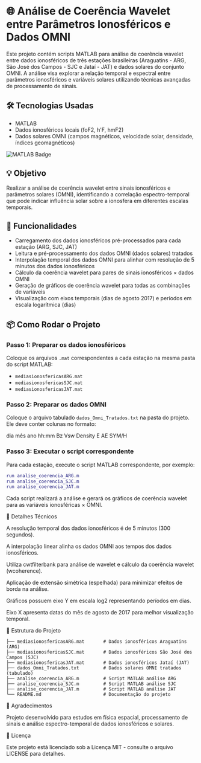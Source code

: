 # 🌐 Análise de Coerência Wavelet entre Parâmetros Ionosféricos e Dados OMNI

Este projeto contém scripts MATLAB para análise de coerência wavelet entre dados ionosféricos de três estações brasileiras (Araguatins - ARG, São José dos Campos - SJC e Jataí - JAT) e dados solares do conjunto OMNI. A análise visa explorar a relação temporal e espectral entre parâmetros ionosféricos e variáveis solares utilizando técnicas avançadas de processamento de sinais.


## 🛠 Tecnologias Usadas

- MATLAB
- Dados ionosféricos locais (foF2, h'F, hmF2)
- Dados solares OMNI (campos magnéticos, velocidade solar, densidade, índices geomagnéticos)

![MATLAB Badge](https://img.shields.io/badge/MATLAB-R2019b-red)

## 💡 Objetivo

Realizar a análise de coerência wavelet entre sinais ionosféricos e parâmetros solares (OMNI), identificando a correlação espectro-temporal que pode indicar influência solar sobre a ionosfera em diferentes escalas temporais.


## 🚀 Funcionalidades

- Carregamento dos dados ionosféricos pré-processados para cada estação (ARG, SJC, JAT)
- Leitura e pré-processamento dos dados OMNI (dados solares) tratados
- Interpolação temporal dos dados OMNI para alinhar com resolução de 5 minutos dos dados ionosféricos
- Cálculo da coerência wavelet para pares de sinais ionosféricos × dados OMNI
- Geração de gráficos de coerência wavelet para todas as combinações de variáveis
- Visualização com eixos temporais (dias de agosto 2017) e períodos em escala logarítmica (dias)


## 📦 Como Rodar o Projeto

### Passo 1: Preparar os dados ionosféricos

Coloque os arquivos `.mat` correspondentes a cada estação na mesma pasta do script MATLAB:

- `mediasionosfericasARG.mat`
- `mediasionosfericasSJC.mat`
- `mediasionosfericasJAT.mat`

### Passo 2: Preparar os dados OMNI

Coloque o arquivo tabulado `dados_Omni_Tratados.txt` na pasta do projeto. Ele deve conter colunas no formato:

dia mês ano hh:mm Bz Vsw Density E AE SYM/H


### Passo 3: Executar o script correspondente

Para cada estação, execute o script MATLAB correspondente, por exemplo:

```matlab
run analise_coerencia_ARG.m
run analise_coerencia_SJC.m
run analise_coerencia_JAT.m
```
Cada script realizará a análise e gerará os gráficos de coerência wavelet para as variáveis ionosféricas × OMNI.

🔧 Detalhes Técnicos

A resolução temporal dos dados ionosféricos é de 5 minutos (300 segundos).

A interpolação linear alinha os dados OMNI aos tempos dos dados ionosféricos.

Utiliza cwtfilterbank para análise de wavelet e cálculo da coerência wavelet (wcoherence).

Aplicação de extensão simétrica (espelhada) para minimizar efeitos de borda na análise.

Gráficos possuem eixo Y em escala log2 representando períodos em dias.

Eixo X apresenta datas do mês de agosto de 2017 para melhor visualização temporal.

📂 Estrutura do Projeto

```
├── mediasionosfericasARG.mat       # Dados ionosféricos Araguatins (ARG)
├── mediasionosfericasSJC.mat       # Dados ionosféricos São José dos Campos (SJC)
├── mediasionosfericasJAT.mat       # Dados ionosféricos Jataí (JAT)
├── dados_Omni_Tratados.txt         # Dados solares OMNI tratados (tabulado)
├── analise_coerencia_ARG.m         # Script MATLAB análise ARG
├── analise_coerencia_SJC.m         # Script MATLAB análise SJC
├── analise_coerencia_JAT.m         # Script MATLAB análise JAT
└── README.md                       # Documentação do projeto
```
🤝 Agradecimentos

Projeto desenvolvido para estudos em física espacial, processamento de sinais e análise espectro-temporal de dados ionosféricos e solares.

📜 Licença

Este projeto está licenciado sob a Licença MIT - consulte o arquivo LICENSE para detalhes.
